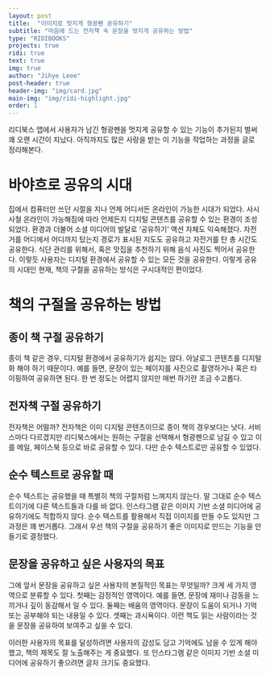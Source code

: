 ```yaml
---
layout: post
title:  "이미지로 멋지게 형광펜 공유하기"
subtitle: "마음에 드는 전자책 속 문장을 멋지게 공유하는 방법"
type: "RIDIBOOKS"
projects: true
ridi: true
text: true
img: true
author: "Jihye Leee"
post-header: true
header-img: "img/card.jpg"
main-img: "img/ridi-highlight.jpg"
order: 1
---
```


리디북스 앱에서 사용자가 남긴 형광펜을 멋지게 공유할 수 있는 기능이 추가된지 벌써 꽤 오랜 시간이 지났다. 아직까지도 많은 사랑을 받는 이 기능을 작업하는 과정을 글로 정리해본다.

# 바야흐로 공유의 시대

집에서 컴퓨터만 쓰던 시절을 지나 언제 어디서든 온라인이 가능한 시대가 되었다. 사시사철 온라인이 가능해짐에 따라 언제든지 디지털 콘텐츠를 공유할 수 있는 환경이 조성되었다.
환경과 더불어 소셜 미디어의 발달로 ‘공유하기’ 액션 자체도 익숙해졌다. 자전거를 어디에서 어디까지 탔는지 경로가 표시된 지도도 공유하고 자전거를 탄 총 시간도 공유한다. 식단 관리를 위해서, 혹은 맛집을 추천하기 위해 음식 사진도 찍어서 공유한다. 이렇듯 사용자는 디지털 환경에서 공유할 수 있는 모든 것을 공유한다. 이렇게 공유의 시대인 현재, 책의 구절을 공유하는 방식은 구시대적인 편이었다.

# 책의 구절을 공유하는 방법

## 종이 책 구절 공유하기

종이 책 같은 경우, 디지털 환경에서 공유하기가 쉽지는 않다. 아날로그 콘텐츠를 디지털화 해야 하기 때문이다. 예를 들면, 문장이 있는 페이지를 사진으로 촬영하거나 혹은 타이핑하여 공유하면 된다. 한 번 정도는 어렵지 않지만 매번 하기란 조금 수고롭다.

## 전자책 구절 공유하기

전자책은 어떨까? 전자책은 이미 디지털 콘텐츠이므로 종이 책의 경우보다는 낫다. 서비스마다 다르겠지만 리디북스에서는 원하는 구절을 선택해서 형광펜으로 남길 수 있고 이를 메일, 페이스북 등으로 바로 공유할 수 있다. 다만 순수 텍스트로만 공유할 수 있었다.

## 순수 텍스트로 공유할 때

순수 텍스트는 공유했을 때 특별히 책의 구절처럼 느껴지지 않는다. 말 그대로 순수 텍스트이기에 다른 텍스트들과 다를 바 없다. 인스타그램 같은 이미지 기반 소셜 미디어에 공유하기에도 적합하지 않다. 순수 텍스트를 활용해서 직접 이미지를 만들 수도 있지만 그 과정은 꽤 번거롭다. 그래서 우선 책의 구절을 공유하기 좋은 이미지로 만드는 기능을 만들기로 결정했다.

## 문장을 공유하고 싶은 사용자의 목표

그에 앞서 문장을 공유하고 싶은 사용자의 본질적인 목표는 무엇일까? 크게 세 가지 영역으로 분류할 수 있다. 첫째는 감정적인 영역이다. 예를 들면, 문장에 재미나 감동을 느끼거나 깊이 동감해서 일 수 있다. 둘째는 배움의 영역이다. 문장이 도움이 되거나 기억 또는 공부해야 되는 내용일 수 있다. 셋째는 과시욕이다. 이런 책도 읽는 사람이라는 것을 문장을 공유하여 보여주고 싶을 수 있다.

이러한 사용자의 목표를 달성하려면 사용자의 감성도 담고 기억에도 남을 수 있게 해야 했고, 책의 제목도 잘 노출해주는 게 중요했다. 또 인스타그램 같은 이미지 기반 소셜 미디어에 공유하기 좋으려면 글자 크기도 중요했다.